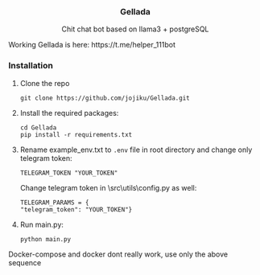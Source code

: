 <div id="top"></div>

<!-- PROJECT LOGO -->
<br />
<div align="center">

<h3 align="center">Gellada</h3>

  <p align="center">
    Chit chat bot based on llama3 + postgreSQL
  </p>
</div>
Working Gellada is here: https://t.me/helper_111bot

### Installation

1. Clone the repo
   ```
   git clone https://github.com/jojiku/Gellada.git
   ```
2. Install the required packages:
   ```
   cd Gellada
   pip install -r requirements.txt
   ```
3. Rename example_env.txt to `.env` file in root directory and change only telegram token:
    ```
    TELEGRAM_TOKEN "YOUR_TOKEN"
    ```
    Change telegram token in \src\utils\config.py as well:
    ```
    TELEGRAM_PARAMS = {
    "telegram_token": "YOUR_TOKEN"}
    ```
   
4. Run main.py:
   ```
   python main.py
   ```
 Docker-compose and docker dont really work, use only the above sequence
